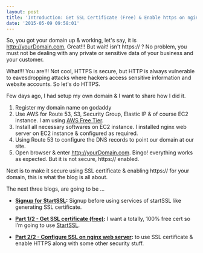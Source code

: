 ```yaml
---
layout: post
title: 'Introduction: Get SSL Certificate (Free) & Enable https on nginx'
date: '2015-05-09 09:58:01'
---
```


So, you got your domain up & working, let's say, it is http://yourDomain.com, Great!!!
But wait! isn't https:// ? No problem, you must not be dealing with any private or sensitive data of your business and your customer.

What!!! You are!!! 
Not cool, HTTPS is secure, but HTTP is always vulnerable to eavesdropping attacks where hackers access sensitive information and website accounts. So let's do HTTPS.

Few days ago, I had setup my own domain & I want to share how I did it.

1. Register my domain name on godaddy
2. Use AWS for Route 53, S3, Security Group, Elastic IP & of course EC2 instance. I am using [AWS Free Tier](http://aws.amazon.com/free/).
3. Install all necessary softwares on EC2 instance. I installed nginx web server on EC2 instance & configured as required.
4. Using Route 53 to configure the DNS records to point our domain at our site.
5. Open browser & enter http://yourDomain.com. Bingo! everything works as expected. But it is not secure, https:// enabled.

Next is to make it secure using SSL certificate & enabling https:// for your domain, this is what the blog is all about.

The next three blogs, are going to be ...

* **[Signup for StartSSL](https://ashishapy.com/2015/signup-for-startssl/):** Signup before using services of startSSL like generating SSL certificate.

* **[Part 1/2 - Get SSL certificate (free)](https://ashishapy.com/2015/part-12-get-ssl-certificate-free/):** I want a totally, 100% free cert so I’m going to use [StartSSL](https://www.startssl.com).
* **[Part 2/2 - Configure SSL on nginx web server](https://ashishapy.com/2015/part-22-configure-nginx-web-server/):** to use SSL certificate & enable HTTPS along with some other security stuff.